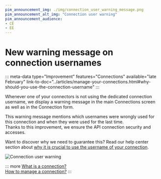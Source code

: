 ```yaml
---
pim_announcement_img: ./img/connection_user_warning_message.png
pim_announcement_alt_img: "Connection user warning"
pim_announcement_audience:
- CE
- EE
---
```


# New warning message on connection usernames
::: meta-data type="Improvement" features="Connections" available="late February" link-to-doc="../articles/manage-your-connections.html#why-should-you-use-the-connection-username"
:::

Whenever one of your connectors is not using the dedicated connection username, we display a warning message in the main Connections screen as well as in the Connection form.

This warning message mentions which usernames were wrongly used for this connection and when they were used for the last time.    
Thanks to this improvement, we ensure the API connection security and accesses.

Want to discover why we need to guarantee this? Read our help center section about [why it is crucial to use the username of your connection](../articles/manage-your-connections.html#why-should-you-use-the-connection-username).

![Connection user warning](../img/connection_user_warning_message.png)

::: more
[What is a connection?](../articles/what-is-a-connection.html)  
[How to manage a connection?](../articles/manage-your-connections.html)
:::
